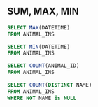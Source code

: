 ## SUM, MAX, MIN
~~~sql
SELECT MAX(DATETIME)
FROM ANIMAL_INS
~~~
~~~sql
SELECT MIN(DATETIME)
FROM ANIMAL_INS
~~~
~~~sql
SELECT COUNT(ANIMAL_ID)
FROM ANIMAL_INS
~~~
~~~sql
SELECT COUNT(DISTINCT NAME)
FROM ANIMAL_INS
WHERE NOT NAME is NULL
~~~